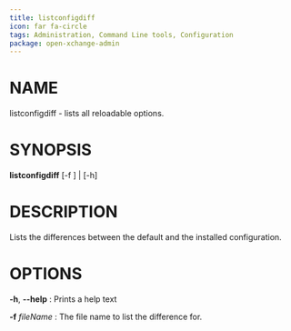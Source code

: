 ```yaml
---
title: listconfigdiff
icon: far fa-circle
tags: Administration, Command Line tools, Configuration
package: open-xchange-admin
---
```


# NAME

listconfigdiff - lists all reloadable options.

# SYNOPSIS

**listconfigdiff** [-f <filename>] | [-h]

# DESCRIPTION

Lists the differences between the default and the installed configuration.

# OPTIONS

**-h**, **--help**
: Prints a help text

**-f** *fileName*
: The file name to list the difference for.

